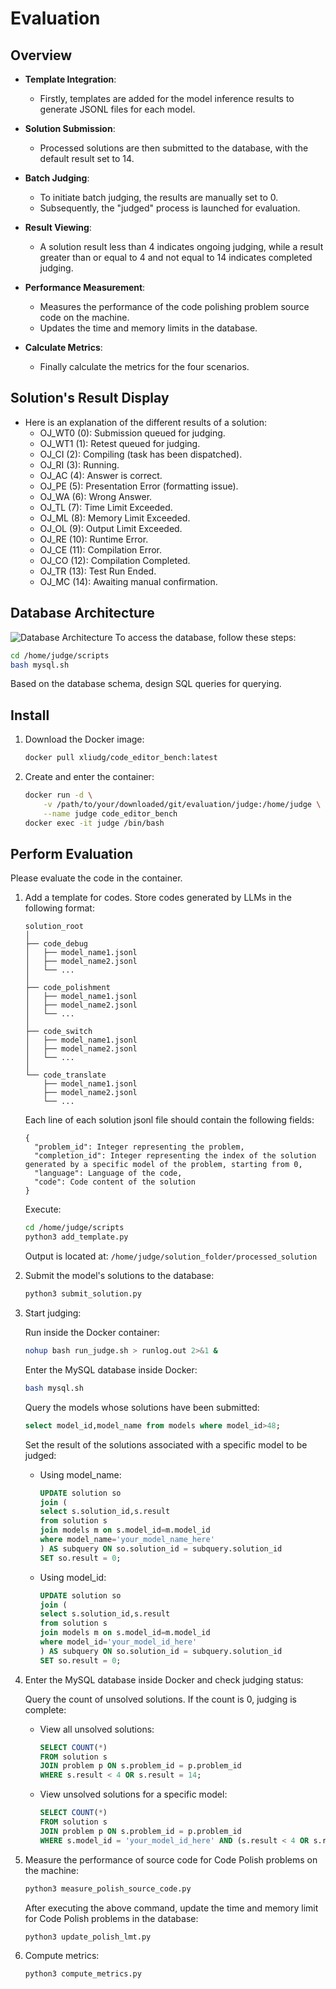 # Evaluation

## Overview

- **Template Integration**: 
  - Firstly, templates are added for the model inference results to generate JSONL files for each model.

- **Solution Submission**:
  - Processed solutions are then submitted to the database, with the default result set to 14.

- **Batch Judging**:
  - To initiate batch judging, the results are manually set to 0. 
  - Subsequently, the "judged" process is launched for evaluation.

- **Result Viewing**:
  - A solution result less than 4 indicates ongoing judging, while a result greater than or equal to 4 and not equal to 14 indicates completed judging.

- **Performance Measurement**:
  - Measures the performance of the code polishing problem source code on the machine.
  - Updates the time and memory limits in the database.
  
- **Calculate Metrics**:
  - Finally calculate the metrics for the four scenarios.

## Solution's Result Display
- Here is an explanation of the different results of a solution:
  - OJ_WT0 (0): Submission queued for judging.
  - OJ_WT1 (1): Retest queued for judging.
  - OJ_CI (2): Compiling (task has been dispatched).
  - OJ_RI (3): Running.
  - OJ_AC (4): Answer is correct.
  - OJ_PE (5): Presentation Error (formatting issue).
  - OJ_WA (6): Wrong Answer.
  - OJ_TL (7): Time Limit Exceeded.
  - OJ_ML (8): Memory Limit Exceeded.
  - OJ_OL (9): Output Limit Exceeded.
  - OJ_RE (10): Runtime Error.
  - OJ_CE (11): Compilation Error.
  - OJ_CO (12): Compilation Completed.
  - OJ_TR (13): Test Run Ended.
  - OJ_MC (14): Awaiting manual confirmation.
  
## Database Architecture
![Database Architecture](../mdPICs/database.png)
To access the database, follow these steps:
```bash
cd /home/judge/scripts
bash mysql.sh
```
Based on the database schema, design SQL queries for querying.


## Install

1. Download the Docker image:
    ```bash
    docker pull xliudg/code_editor_bench:latest
    ```
2. Create and enter the container:
    ```bash
    docker run -d \
        -v /path/to/your/downloaded/git/evaluation/judge:/home/judge \
        --name judge code_editor_bench
    docker exec -it judge /bin/bash
    ```

## Perform Evaluation

Please evaluate the code in the container.

1. Add a template for codes. Store codes generated by LLMs in the following format:

    ```
    solution_root
    │
    ├── code_debug
    │   ├── model_name1.jsonl
    │   ├── model_name2.jsonl
    │   └── ...
    │
    ├── code_polishment
    │   ├── model_name1.jsonl
    │   ├── model_name2.jsonl
    │   └── ...
    │
    ├── code_switch
    │   ├── model_name1.jsonl
    │   ├── model_name2.jsonl
    │   └── ...
    │
    └── code_translate
        ├── model_name1.jsonl
        ├── model_name2.jsonl
        └── ...
    ```

    Each line of each solution jsonl file should contain the following fields:

    ```
    { 
      "problem_id": Integer representing the problem,
      "completion_id": Integer representing the index of the solution generated by a specific model of the problem, starting from 0,
      "language": Language of the code,
      "code": Code content of the solution
    }
    ```

    Execute:
    ```bash
    cd /home/judge/scripts
    python3 add_template.py
    ```

    Output is located at: `/home/judge/solution_folder/processed_solution`

2. Submit the model's solutions to the database:
    ```bash
    python3 submit_solution.py
    ```

3. Start judging:
   
    Run inside the Docker container:
    ```bash
    nohup bash run_judge.sh > runlog.out 2>&1 &
    ```

    Enter the MySQL database inside Docker:
    ```bash
    bash mysql.sh
    ```

    Query the models whose solutions have been submitted:
    ```sql
    select model_id,model_name from models where model_id>48;
    ```

    Set the result of the solutions associated with a specific model to be judged:
    - Using model_name:
        ```sql
        UPDATE solution so
        join (
        select s.solution_id,s.result
        from solution s
        join models m on s.model_id=m.model_id
        where model_name='your_model_name_here'
        ) AS subquery ON so.solution_id = subquery.solution_id
        SET so.result = 0;
        ```
    - Using model_id:
        ```sql
        UPDATE solution so
        join (
        select s.solution_id,s.result
        from solution s
        join models m on s.model_id=m.model_id
        where model_id='your_model_id_here'
        ) AS subquery ON so.solution_id = subquery.solution_id
        SET so.result = 0;
        ```

4. Enter the MySQL database inside Docker and check judging status:
   
    Query the count of unsolved solutions. If the count is 0, judging is complete:

    - View all unsolved solutions:
        ```sql
        SELECT COUNT(*)
        FROM solution s
        JOIN problem p ON s.problem_id = p.problem_id
        WHERE s.result < 4 OR s.result = 14;
        ```

    - View unsolved solutions for a specific model:
        ```sql
        SELECT COUNT(*)
        FROM solution s
        JOIN problem p ON s.problem_id = p.problem_id
        WHERE s.model_id = 'your_model_id_here' AND (s.result < 4 OR s.result = 14);
        ```

5. Measure the performance of source code for Code Polish problems on the machine:
    ```bash
    python3 measure_polish_source_code.py
    ```

    After executing the above command, update the time and memory limit for Code Polish problems in the database:
    ```bash
    python3 update_polish_lmt.py
    ```

6. Compute metrics:
    ```bash
    python3 compute_metrics.py
    ```
